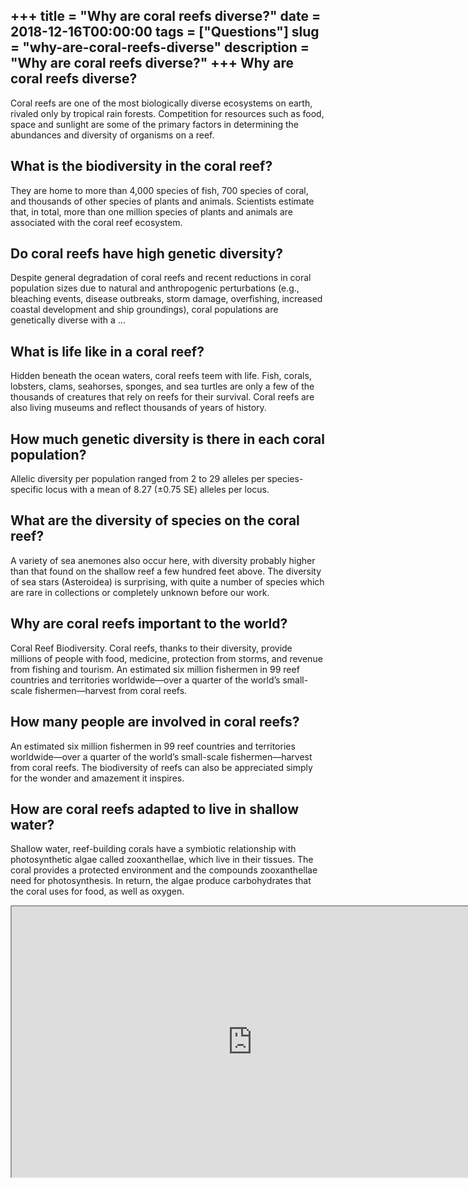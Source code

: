 +++
title = "Why are coral reefs diverse?"
date = 2018-12-16T00:00:00
tags = ["Questions"]
slug = "why-are-coral-reefs-diverse"
description = "Why are coral reefs diverse?"
+++
Why are coral reefs diverse?
----------------------------

Coral reefs are one of the most biologically diverse ecosystems on earth, rivaled only by tropical rain forests. Competition for resources such as food, space and sunlight are some of the primary factors in determining the abundances and diversity of organisms on a reef.

What is the biodiversity in the coral reef?
-------------------------------------------

They are home to more than 4,000 species of fish, 700 species of coral, and thousands of other species of plants and animals. Scientists estimate that, in total, more than one million species of plants and animals are associated with the coral reef ecosystem.

Do coral reefs have high genetic diversity?
-------------------------------------------

Despite general degradation of coral reefs and recent reductions in coral population sizes due to natural and anthropogenic perturbations (e.g., bleaching events, disease outbreaks, storm damage, overfishing, increased coastal development and ship groundings), coral populations are genetically diverse with a …

What is life like in a coral reef?
----------------------------------

Hidden beneath the ocean waters, coral reefs teem with life. Fish, corals, lobsters, clams, seahorses, sponges, and sea turtles are only a few of the thousands of creatures that rely on reefs for their survival. Coral reefs are also living museums and reflect thousands of years of history.

How much genetic diversity is there in each coral population?
-------------------------------------------------------------

Allelic diversity per population ranged from 2 to 29 alleles per species-specific locus with a mean of 8.27 (±0.75 SE) alleles per locus.

What are the diversity of species on the coral reef?
----------------------------------------------------

A variety of sea anemones also occur here, with diversity probably higher than that found on the shallow reef a few hundred feet above. The diversity of sea stars (Asteroidea) is surprising, with quite a number of species which are rare in collections or completely unknown before our work.

Why are coral reefs important to the world?
-------------------------------------------

Coral Reef Biodiversity. Coral reefs, thanks to their diversity, provide millions of people with food, medicine, protection from storms, and revenue from fishing and tourism. An estimated six million fishermen in 99 reef countries and territories worldwide—over a quarter of the world’s small-scale fishermen—harvest from coral reefs.

How many people are involved in coral reefs?
--------------------------------------------

An estimated six million fishermen in 99 reef countries and territories worldwide—over a quarter of the world’s small-scale fishermen—harvest from coral reefs. The biodiversity of reefs can also be appreciated simply for the wonder and amazement it inspires.

How are coral reefs adapted to live in shallow water?
-----------------------------------------------------

Shallow water, reef-building corals have a symbiotic relationship with photosynthetic algae called zooxanthellae, which live in their tissues. The coral provides a protected environment and the compounds zooxanthellae need for photosynthesis. In return, the algae produce carbohydrates that the coral uses for food, as well as oxygen.

<iframe allow="accelerometer; autoplay; clipboard-write; encrypted-media; gyroscope; picture-in-picture" allowfullscreen="" class="__youtube_prefs__  epyt-is-override  no-lazyload" data-no-lazy="1" data-origheight="433" data-origwidth="770" data-skipgform_ajax_framebjll="" height="433" id="_ytid_79035" loading="lazy" src="https://www.youtube.com/embed/eNqbSi_6KdA?enablejsapi=1&autoplay=0&cc_load_policy=0&cc_lang_pref=&iv_load_policy=1&loop=0&modestbranding=0&rel=1&fs=1&playsinline=0&autohide=2&theme=dark&color=red&controls=1&" title="YouTube player" width="770"></iframe>